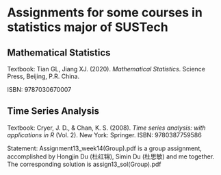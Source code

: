 # Assignments for some courses in statistics major of SUSTech 

## Mathematical Statistics
Textbook: Tian GL, Jiang XJ. (2020). *Mathematical Statistics*. Science Press, Beijing, P.R. China.

ISBN: 9787030670007

## Time Series Analysis
Textbook: Cryer, J. D., & Chan, K. S. (2008). *Time series analysis: with applications in R* (Vol. 2). New York: Springer.
ISBN: 9780387759586

Statement: Assignment13_week14(Group).pdf is a group assignment, accomplished by Hongjin Du (杜红锦), Simin Du (杜思敏) and me together. The corresponding solution is assign13_sol(Group).pdf
